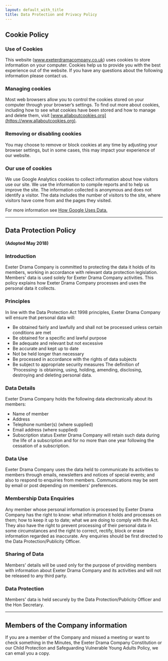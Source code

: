 ```yaml
---
layout: default_with_title
title: Data Protection and Privacy Policy
---
```


## Cookie Policy

### Use of Cookies

This website (www.exeterdramacompany.co.uk) uses cookies to store information
on your computer. Cookies help us to provide you with the best experience out
of the website. If you have any questions about the following information
please contact us.

### Managing cookies

Most web browsers allow you to control the cookies stored on your computer
through your browser’s settings. To find out more about cookies, including
how to see what cookies have been stored and how to manage and delete them,
visit [www.allaboutcookies.org](https://www.allaboutcookies.org).

### Removing or disabling cookies

You may choose to remove or block cookies at any time by adjusting your browser
settings, but in some cases, this may impact your experience of our website.

### Our use of cookies

We use Google Analytics cookies to collect information about how visitors use
our site. We use the information to compile reports and to help us improve the
site. The information collected is anonymous and does not identify a visitor.
The data includes the number of visitors to the site, where visitors have come
from and the pages they visited.

For more information see [How Google Uses Data.](https://www.google.com/policies/privacy/partners/ "How Google uses data when you use our partners' sites or apps")

---

## Data Protection Policy

#### (Adopted May 2018)

### Introduction

Exeter Drama Company is committed to protecting the data it holds of its
members, working in accordance with relevant data protection legislation.
Members' data is used solely for Exeter Drama Company activities. This policy
explains how Exeter Drama Company processes and uses the personal data it
collects.

### Principles

In line with the Data Protection Act 1998 principles, Exeter Drama Company will
ensure that personal data will:
* Be obtained fairly and lawfully and shall not be processed unless certain
conditions are met
* Be obtained for a specific and lawful purpose
* Be adequate and relevant but not excessive
* Be accurate and kept up to date
* Not be held longer than necessary
* Be processed in accordance with the rights of data subjects
* Be subject to appropriate security measures
The definition of ‘Processing· is obtaining, using, holding, amending, disclosing,
destroying and deleting personal data.

### Data Details

Exeter Drama Company holds the following data electronically about its
members:
* Name of member
* Address
* Telephone number(s) (where supplied)
* Email address (where supplied)
* Subscription status 
Exeter Drama Company will retain such data during the life of a subscription
and for no more than one year following the cessation of a subscription.

### Data Use

Exeter Drama Company uses the data held to communicate its activities to
members through emails, newsletters and notices of special events; and also to
respond to enquiries from members. Communications may be sent by email or
post depending on members' preferences.

### Membership Data Enquiries

Any member whose personal information is processed by Exeter Drama Company
has the right to know: what information it holds and processes on them; how to
keep it up to date; what we are doing to comply with the Act. They also have the
right to prevent processing of their personal data in some circumstances and
the right to correct, rectify, block or erase information regarded as inaccurate.
Any enquiries should be first directed to the Data Protection/Publicity Officer.

### Sharing of Data

Members' details will be used only for the purpose of providing members with
information about Exeter Drama Company and its activities and will not be
released to any third party.

### Data Protection

Members' data is held securely by the Data Protection/Publicity Officer and
the Hon Secretary.

---

## Members of the Company information

If you are a member of the Company and missed a meeting or want to check something in the Minutes, the Exeter Drama Company Constitution or our Child Protection and Safeguarding Vulnerable Young Adults Policy, we can email you a copy.

